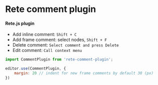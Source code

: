 Rete comment plugin
====
#### Rete.js plugin

- Add inline comment: `Shift + C`
- Add frame comment: select nodes, `Shift + F`
- Delete comment: `Select comment and press Delete`
- Edit comment: `Call context menu`

```js
import CommentPlugin from 'rete-comment-plugin';

editor.use(CommentPlugin, { 
    margin: 20 // indent for new frame comments by default 30 (px)
})
```